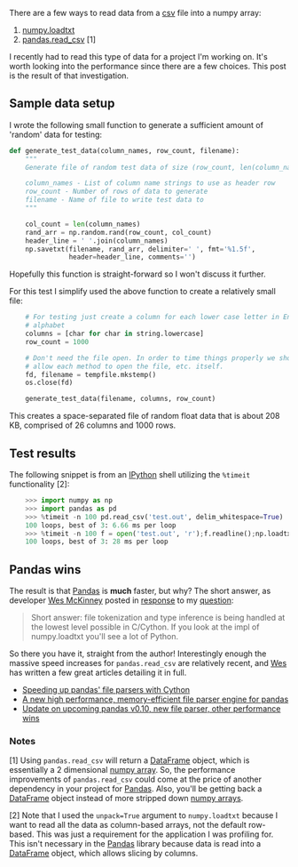 There are a few ways to read data from a
[csv](http://en.wikipedia.org/wiki/Comma-separated_values) file into a numpy
array:

1. [numpy.loadtxt](http://docs.scipy.org/doc/numpy/reference/generated/numpy.loadtxt.html)
2. [pandas.read_csv](http://pandas.pydata.org/pandas-docs/stable/generated/pandas.io.parsers.read_csv.html) [1]

I recently had to read this type of data for a project I'm working on. It's
worth looking into the performance since there are a few choices. This post is
the result of that investigation.

## Sample data setup

I wrote the following small function to generate a sufficient amount of
'random' data for testing:

```python
def generate_test_data(column_names, row_count, filename):
    """
    Generate file of random test data of size (row_count, len(column_names))

    column_names - List of column name strings to use as header row
    row_count - Number of rows of data to generate
    filename - Name of file to write test data to
    """

    col_count = len(column_names)
    rand_arr = np.random.rand(row_count, col_count)
    header_line = ' '.join(column_names)
    np.savetxt(filename, rand_arr, delimiter=' ', fmt='%1.5f',
               header=header_line, comments='')
```

Hopefully this function is straight-forward so I won't discuss it further.

For this test I simplify used the above function to create a relatively small
file:

```python
    # For testing just create a column for each lower case letter in English
    # alphabet
    columns = [char for char in string.lowercase]
    row_count = 1000

    # Don't need the file open. In order to time things properly we should
    # allow each method to open the file, etc. itself.
    fd, filename = tempfile.mkstemp()
    os.close(fd)

    generate_test_data(filename, columns, row_count)
```

This creates a space-separated file of random float data that is about 208 KB,
comprised of 26 columns and 1000 rows.

## Test results

The following snippet is from an [IPython](http://ipython.org/) shell utilizing
the `%timeit` functionality [2]:

```python
    >>> import numpy as np
    >>> import pandas as pd
    >>> %timeit -n 100 pd.read_csv('test.out', delim_whitespace=True)
    100 loops, best of 3: 6.66 ms per loop
    >>> %timeit -n 100 f = open('test.out', 'r');f.readline();np.loadtxt(f, unpack=True)
    100 loops, best of 3: 28 ms per loop
```

## Pandas wins

The result is that [Pandas](http://pandas.pydata.org/) is **much** faster, but
why? The short answer, as developer [Wes McKinney](http://wesmckinney.com)
posted in [response](http://wesmckinney.com/blog/?p=635#comment-823036360) to
my [question](http://wesmckinney.com/blog/?p=635#comment-823023854):

> Short answer: file tokenization and type inference is being handled at the
> lowest level possible in C/Cython. If you look at the impl of numpy.loadtxt
> you'll see a lot of Python.

So there you have it, straight from the author! Interestingly enough the
massive speed increases for `pandas.read_csv` are relatively recent, and
[Wes](http://wesmckinney.com) has written a few great articles detailing it in
full.

- [Speeding up pandas' file parsers with Cython](http://wesmckinney.com/blog/?p=278)
- [A new high performance, memory-efficient file parser engine for pandas](http://wesmckinney.com/blog/?p=543)
- [Update on upcoming pandas v0.10, new file parser, other performance wins](http://wesmckinney.com/blog/?p=635)

### Notes

[1] Using `pandas.read_csv` will return a
[DataFrame](http://pandas.pydata.org/pandas-docs/version/0.9.1/dsintro.html#dataframe)
object, which is essentially a 2 dimensional
[numpy array](http://docs.scipy.org/doc/numpy/reference/generated/numpy.array.html).
So, the performance improvements of `pandas.read_csv` could come at the price
of another dependency in your project for [Pandas](http://pandas.pydata.org/).
Also, you'll be getting back a 
[DataFrame](http://pandas.pydata.org/pandas-docs/version/0.9.1/dsintro.html#dataframe)
object instead of more stripped down
[numpy arrays](http://docs.scipy.org/doc/numpy/reference/generated/numpy.array.html).

[2] Note that I used the `unpack=True` argument to `numpy.loadtxt` because I
want to read all the data as column-based arrays, not the default row-based.
This was just a requirement for the application I was profiling for. This
isn't necessary in the [Pandas](http://pandas.pydata.org/) library because data
is read into a
[DataFrame](http://pandas.pydata.org/pandas-docs/version/0.9.1/dsintro.html#dataframe)
object, which allows slicing by columns.

